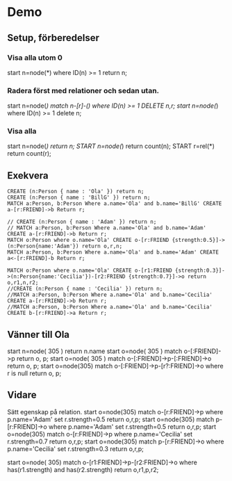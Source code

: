# Demo

## Setup, förberedelser

### Visa alla utom 0  
start n=node(*) where ID(n) >= 1 return n;

### Radera först med relationer och sedan utan.
start n=node(*) match n-[r]-() where ID(n) >= 1 DELETE n,r;
start n=node(*) where ID(n) >= 1 delete n;

### Visa alla
start n=node(*) return n;
START n=node(*) return count(n);
START r=rel(*) return count(r);

## Exekvera

    CREATE (n:Person { name : 'Ola' }) return n;
    CREATE (n:Person { name : 'BillG' }) return n;
    MATCH a:Person, b:Person Where a.name='Ola' and b.name='BillG' CREATE a-[r:FRIEND]->b Return r;

    // CREATE (n:Person { name : 'Adam' }) return n;
    // MATCH a:Person, b:Person Where a.name='Ola' and b.name='Adam' CREATE a-[r:FRIEND]->b Return r;
	MATCH o:Person where o.name='Ola' CREATE o-[r:FRIEND {strength:0.5}]->(n:Person{name:'Adam'}) return o,r,n;
    MATCH a:Person, b:Person Where a.name='Ola' and b.name='Adam' CREATE a<-[r:FRIEND]-b Return r;

    MATCH o:Person where o.name='Ola' CREATE o-[r1:FRIEND {strength:0.3}]->(n:Person{name:'Cecilia'})-[r2:FRIEND {strength:0.7}]->o return o,r1,n,r2;
	//CREATE (n:Person { name : 'Cecilia' }) return n;
    //MATCH a:Person, b:Person Where a.name='Ola' and b.name='Cecilia' CREATE a-[r:FRIEND]->b Return r;
    //MATCH a:Person, b:Person Where a.name='Ola' and b.name='Cecilia' CREATE b-[r:FRIEND]->a Return r;

## Vänner till Ola

start n=node( 305 ) return n.name
start o=node( 305 ) match o-[:FRIEND]->p return o, p;
start o=node( 305 ) match o-[:FRIEND]->p-[:FRIEND]->o return o, p;
start o=node(305) match o-[:FRIEND]->p-[r?:FRIEND]->o where r is null return o, p;

## Vidare

Sätt egenskap på relation.
start o=node(305) match o-[r:FRIEND]->p where p.name='Adam' set r.strength=0.5 return o,r,p;
start o=node(305) match p-[r:FRIEND]->o where p.name='Adam' set r.strength=0.5 return o,r,p;
start o=node(305) match o-[r:FRIEND]->p where p.name='Cecilia' set r.strength=0.7 return o,r,p;
start o=node(305) match p-[r:FRIEND]->o where p.name='Cecilia' set r.strength=0.3 return o,r,p;

start o=node( 305) match o-[r1:FRIEND]->p-[r2:FRIEND]->o where has(r1.strength) and has(r2.strength) return o,r1,p,r2;
